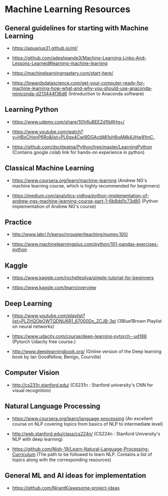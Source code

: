 # Machine Learning Resources

## General guidelines for starting with Machine Learning

* https://aquarius31.github.io/ml/

* https://github.com/adeshpande3/Machine-Learning-Links-And-Lessons-Learned#learning-machine-learning

* https://machinelearningmastery.com/start-here/

* https://towardsdatascience.com/get-your-computer-ready-for-machine-learning-how-what-and-why-you-should-use-anaconda-miniconda-d213444f36d6 (Introduction to Anaconda software)

## Learning Python

* https://www.udemy.com/share/101r6uBEEZd1lbRHg=/

* https://www.youtube.com/watch?v=HBxCHonP6Ro&list=PL6gx4Cwl9DGAcbMi1sH6oAMk4JHw91mC_

* https://github.com/dsciitpatna/Python/tree/master/LearningPython (Contains google colab link for hands-on experience in python)

## Classical Machine Learning

* https://www.coursera.org/learn/machine-learning (Andrew NG's machine learning course, which is highly recommended for beginners)

* https://medium.com/analytics-vidhya/python-implementation-of-andrew-ngs-machine-learning-course-part-1-6b8dd1c73d80 (Python implementation of Andrew NG's course)


## Practice

* http://www.labri.fr/perso/nrougier/teaching/numpy.100/

* https://www.machinelearningplus.com/python/101-pandas-exercises-python

## Kaggle

* https://www.kaggle.com/rochellesilva/simple-tutorial-for-beginners

* https://www.kaggle.com/learn/overview

## Deep Learning 

* https://www.youtube.com/playlist?list=PLZHQObOWTQDNU6R1_67000Dx_ZCJB-3pi (3Blue1Brown Playlist on neural networks)

* https://www.udacity.com/course/deep-learning-pytorch--ud188 (Pytorch Udacity free course.)

* http://www.deeplearningbook.org/ (Online version of the Deep learning book by Ian Goodfellow, Benigo, Courville)

## Computer Vision

* http://cs231n.stanford.edu/ (CS231n : Stanford university's CNN for visual recognition)

## Natural Language Processing

* https://www.coursera.org/learn/language-processing (An excellent course on NLP covering topics from basics of NLP to intermediate level)

* http://web.stanford.edu/class/cs224n/ (CS224n : Stanford University's NLP with deep learning)

* https://github.com/Nish-19/Learn-Natural-Language-Processing-Curriculum (The path to be followed to learn NLP. Contains a list of topics along with the corresponding resources)

## General ML and AI ideas for implementation 

* https://github.com/NirantK/awesome-project-ideas

